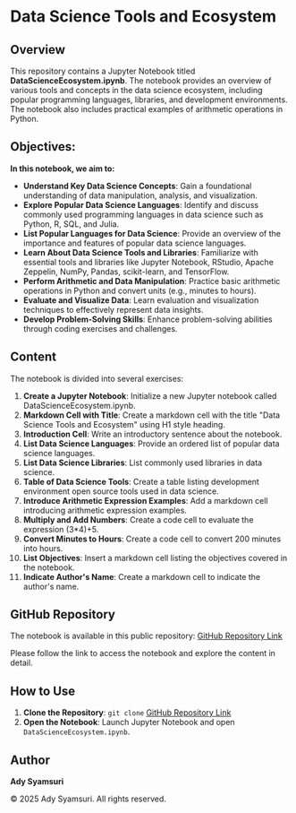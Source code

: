 # Data Science Tools and Ecosystem

## Overview
This repository contains a Jupyter Notebook titled **DataScienceEcosystem.ipynb**. The notebook provides an overview of various tools and concepts in the data science ecosystem, including popular programming languages, libraries, and development environments. The notebook also includes practical examples of arithmetic operations in Python.

## Objectives:
**In this notebook, we aim to:**
- **Understand Key Data Science Concepts**: Gain a foundational understanding of data manipulation, analysis, and visualization.
- **Explore Popular Data Science Languages**: Identify and discuss commonly used programming languages in data science such as Python, R, SQL, and Julia.
- **List Popular Languages for Data Science**: Provide an overview of the importance and features of popular data science languages.
- **Learn About Data Science Tools and Libraries**: Familiarize with essential tools and libraries like Jupyter Notebook, RStudio, Apache Zeppelin, NumPy, Pandas, scikit-learn, and TensorFlow.
- **Perform Arithmetic and Data Manipulation**: Practice basic arithmetic operations in Python and convert units (e.g., minutes to hours).
- **Evaluate and Visualize Data**: Learn evaluation and visualization techniques to effectively represent data insights.
- **Develop Problem-Solving Skills**: Enhance problem-solving abilities through coding exercises and challenges.

## Content
The notebook is divided into several exercises:
1. **Create a Jupyter Notebook**: Initialize a new Jupyter notebook called DataScienceEcosystem.ipynb.
2. **Markdown Cell with Title**: Create a markdown cell with the title "Data Science Tools and Ecosystem" using H1 style heading.
3. **Introduction Cell**: Write an introductory sentence about the notebook.
4. **List Data Science Languages**: Provide an ordered list of popular data science languages.
5. **List Data Science Libraries**: List commonly used libraries in data science.
6. **Table of Data Science Tools**: Create a table listing development environment open source tools used in data science.
7. **Introduce Arithmetic Expression Examples**: Add a markdown cell introducing arithmetic expression examples.
8. **Multiply and Add Numbers**: Create a code cell to evaluate the expression (3*4)+5.
9. **Convert Minutes to Hours**: Create a code cell to convert 200 minutes into hours.
10. **List Objectives**: Insert a markdown cell listing the objectives covered in the notebook.
11. **Indicate Author's Name**: Create a markdown cell to indicate the author's name.

## GitHub Repository
The notebook is available in this public repository: [GitHub Repository Link](https://github.com/AdySU22/DataScience-IBM-Jupyter-Notebook.git)

Please follow the link to access the notebook and explore the content in detail.

## How to Use
1. **Clone the Repository**: `git clone` [GitHub Repository Link](https://github.com/AdySU22/DataScience-IBM-Jupyter-Notebook.git)
2. **Open the Notebook**: Launch Jupyter Notebook and open `DataScienceEcosystem.ipynb`.

## Author
**Ady Syamsuri**

© 2025 Ady Syamsuri. All rights reserved.
